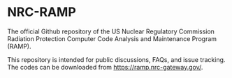 # NRC-RAMP
The official Github repository of the US Nuclear Regulatory Commission Radiation Protection Computer Code Analysis and Maintenance Program (RAMP).  

This repository is intended for public discussions, FAQs, and issue tracking.  The codes can be downloaded from https://ramp.nrc-gateway.gov/.

